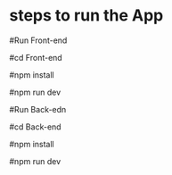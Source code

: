 # steps to run the App

#Run Front-end

#cd Front-end 

#npm install

#npm run dev

#Run Back-edn

 #cd Back-end 
 
 #npm install
 
 #npm run dev
